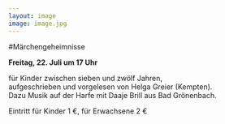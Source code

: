 ```yaml
---
layout: image
image: image.jpg
---
```


\#Märchengeheimnisse

**Freitag, 22. Juli um 17 Uhr** 

 für Kinder zwischen sieben und zwölf Jahren,  
aufgeschrieben und vorgelesen von Helga Greier (Kempten).  
Dazu Musik auf der Harfe mit Daaje Brill aus Bad Grönenbach.

Eintritt für Kinder 1 €, für Erwachsene 2 €
